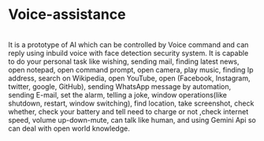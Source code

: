 # Voice-assistance
<br>
It is a prototype of AI which can be controlled by Voice command and can reply using inbuild voice with face detection security system. It is capable to do your personal task like wishing, sending mail, finding latest news, open notepad, open command prompt, open camera, play music, finding Ip address, search on Wikipedia, open YouTube, open (Facebook, Instagram, twitter, google, GitHub), sending WhatsApp message by automation, sending E-mail, set the alarm, telling a joke, window operations(like shutdown, restart, window switching), find location, take screenshot, check whether, check your battery and tell need to charge or not ,check internet speed, volume up-down-mute, can talk like human, and using Gemini Api so can deal with open world knowledge.

